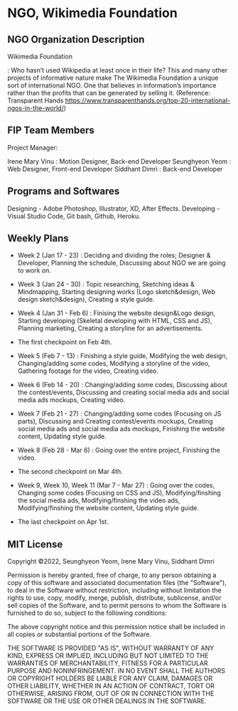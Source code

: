 # NGO, Wikimedia Foundation

## NGO Organization Description
Wikimedia Foundation

: Who hasn’t used Wikipedia at least once in their life? This and many other projects of informative nature make The Wikimedia Foundation a unique sort of international NGO. One that believes in information’s importance rather than the profits that can be generated by selling it.
(Reference: Transparent Hands https://www.transparenthands.org/top-20-international-ngos-in-the-world/)

## FIP Team Members
Project Manager:

Irene Mary Vinu : Motion Designer, Back-end Developer
Seunghyeon  Yeom  : Web Designer, Front-end Developer
Siddhant Dimri  : Back-end Developer

## Programs and Softwares
Designing - Adobe Photoshop, Illustrator, XD, After Effects.
Developing - Visual Studio Code, Git bash, Github, Heroku.

## Weekly Plans
- Week 2 (Jan 17 - 23)
: Deciding and dividing the roles; Designer & Developer, Planning the schedule, Discussing about NGO we are going to work on.

- Week 3 (Jan 24 - 30)
: Topic researching, Sketching ideas & Mindmapping, Starting designing works (Logo sketch&design, Web design sketch&design), Creating a style guide.

- Week 4 (Jan 31 - Feb 6)
: Finising the website design&Logo design, Starting developing (Skeletal developing with HTML, CSS and JS), Planning marketing, Creating a storyline for an advertisements.

- The first checkpoint on Feb 4th.

- Week 5 (Feb 7 - 13)
: Finishing a style guide, Modifying the web design, Changing/adding some codes, Modifying a storyline of the video, Gathering footage for the video, Creating video.

- Week 6 (Feb 14 - 20)
: Changing/adding some codes, Discussing about the contest/events, Discussing and creating social media ads and social media ads mockups, Creating video.

- Week 7 (Feb 21 - 27)
: Changing/adding some codes (Focusing on JS parts), Discussing and Creating contest/events mockups, Creating social media ads and social media ads mockups, Finishing the website content, Updating style guide.

- Week 8 (Feb 28 - Mar 6)
: Going over the entire project, Finishing the video.

- The second checkpoint on Mar 4th.

- Week 9, Week 10, Week 11 (Mar 7 - Mar 27)
: Going over the codes, Changing some codes (Focusing on CSS and JS), Modifying/finshing the social media ads, Modifying/finshing the video ads, Modifying/finshing the website content, Updating style guide.

- The last checkpoint on Apr 1st.

## MIT License
Copyright ©2022, Seunghyeon Yeom, Irene Mary Vinu, Siddhant Dimri

Permission is hereby granted, free of charge, to any person obtaining a copy of this software and associated documentation files (the "Software"), to deal in the Software without restriction, including without limitation the rights to use, copy, modify, merge, publish, distribute, sublicense, and/or sell copies of the Software, and to permit persons to whom the Software is furnished to do so, subject to the following conditions:

The above copyright notice and this permission notice shall be included in all copies or substantial portions of the Software.

THE SOFTWARE IS PROVIDED "AS IS", WITHOUT WARRANTY OF ANY KIND, EXPRESS OR IMPLIED, INCLUDING BUT NOT LIMITED TO THE WARRANTIES OF MERCHANTABILITY, FITNESS FOR A PARTICULAR PURPOSE AND NONINFRINGEMENT. IN NO EVENT SHALL THE AUTHORS OR COPYRIGHT HOLDERS BE LIABLE FOR ANY CLAIM, DAMAGES OR OTHER LIABILITY, WHETHER IN AN ACTION OF CONTRACT, TORT OR OTHERWISE, ARISING FROM, OUT OF OR IN CONNECTION WITH THE SOFTWARE OR THE USE OR OTHER DEALINGS IN THE SOFTWARE.